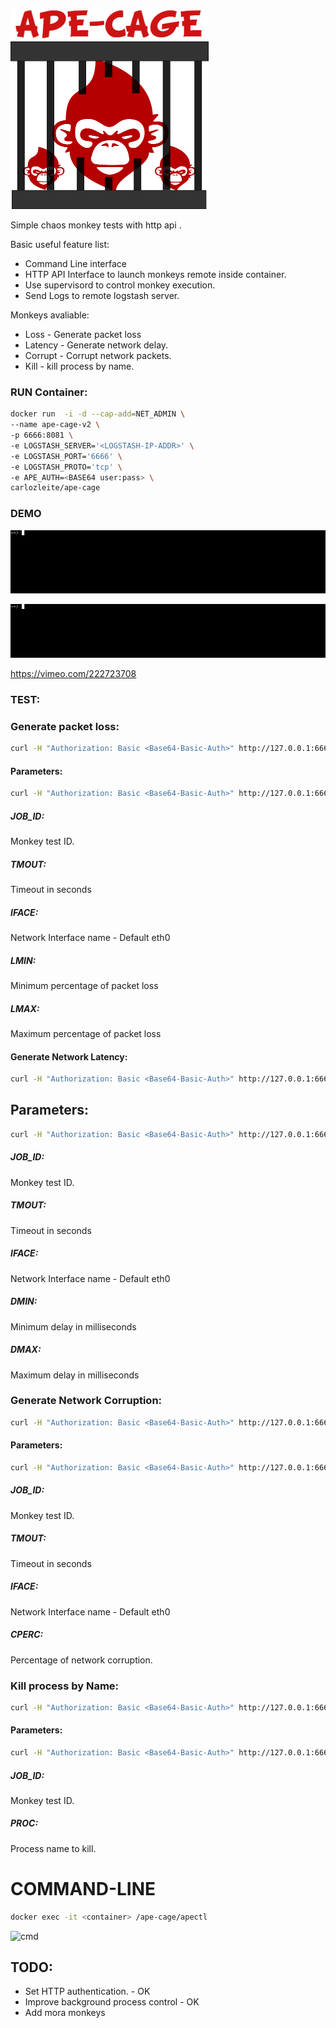 ![logo](https://github.com/carlozleite/ape-cage/raw/a482e8b2ed07542e74e70b952e2f13e47432a695/ape-cage/lib/img/ape-cage-logo-1.png)

Simple chaos monkey tests with http api .

Basic useful feature list:

 * Command Line interface
 * HTTP API Interface to launch monkeys remote inside container.
 * Use supervisord to control monkey execution.
 * Send Logs to remote logstash server.


Monkeys avaliable:

 * Loss - Generate packet loss
 * Latency - Generate network delay.
 * Corrupt - Corrupt network packets.
 * Kill - kill process by name.
 
### RUN Container:

```bash
docker run  -i -d --cap-add=NET_ADMIN \
--name ape-cage-v2 \
-p 6666:8081 \
-e LOGSTASH_SERVER='<LOGSTASH-IP-ADDR>' \
-e LOGSTASH_PORT='6666' \
-e LOGSTASH_PROTO='tcp' \
-e APE_AUTH=<BASE64 user:pass> \
carlozleite/ape-cage
```

### DEMO

![win1](https://github.com/carlozleite/ape-cage/raw/master/ape-cage/lib/img/ape-11.gif)

![win2](https://github.com/carlozleite/ape-cage/raw/master/ape-cage/lib/img/ape-22.gif)

https://vimeo.com/222723708

### TEST:

### Generate packet loss:

```bash
curl -H "Authorization: Basic <Base64-Basic-Auth>" http://127.0.0.1:6666/chaos/loss
```

#### Parameters:

```bash
curl -H "Authorization: Basic <Base64-Basic-Auth>" http://127.0.0.1:6666/chaos/loss?ape_config=JOB_ID:TEST_19282752,TMOUT:20,LMIN:30,LMAX:50
```

##### JOB_ID: <String>

Monkey test ID.

##### TMOUT: <Integer> 

Timeout in seconds

##### IFACE: <String> 

Network Interface name - Default eth0

##### LMIN: <Integer>

Minimum percentage of packet loss

##### LMAX: <Integer> 

Maximum percentage of packet loss

#### Generate Network Latency:

```bash
curl -H "Authorization: Basic <Base64-Basic-Auth>" http://127.0.0.1:6666/chaos/latency
```

## Parameters:

```bash
curl -H "Authorization: Basic <Base64-Basic-Auth>" http://127.0.0.1:6666/chaos/latency?ape_config=JOB_ID:TEST_19282752,TMOUT:20,DMIN:30,DMAX:50,IFACE:eth0
```


##### JOB_ID: <String>

Monkey test ID.

##### TMOUT: <Integer> 

Timeout in seconds

##### IFACE: <String> 

Network Interface name - Default eth0

##### DMIN: <Integer>

Minimum delay in milliseconds

##### DMAX: <Integer> 

Maximum delay in milliseconds

### Generate Network Corruption:

```bash
curl -H "Authorization: Basic <Base64-Basic-Auth>" http://127.0.0.1:6666/chaos/corrupt
```

#### Parameters:

```bash
curl -H "Authorization: Basic <Base64-Basic-Auth>" http://127.0.0.1:6666/chaos/corrupt?ape_config=JOB_ID:TEST_19282752,TMOUT:20,CPERC:50,IFACE:eth0
```

##### JOB_ID: <String>

Monkey test ID.

##### TMOUT: <Integer> 

Timeout in seconds

##### IFACE: <String> 

Network Interface name - Default eth0

##### CPERC: <integer>

Percentage of network corruption.


### Kill process by Name:

```bash
curl -H "Authorization: Basic <Base64-Basic-Auth>" http://127.0.0.1:6666/chaos/kill
```

#### Parameters:

```bash
curl -H "Authorization: Basic <Base64-Basic-Auth>" http://127.0.0.1:6666/chaos/kill?ape_config=JOB_ID:TEST_19282752,PROC:java
```

##### JOB_ID: <String>

Monkey test ID.

##### PROC: <string>

Process name to kill.



# COMMAND-LINE 

```bash
docker exec -it <container> /ape-cage/apectl
```

![cmd](https://preview.ibb.co/m0wZsk/ape_cage1.png)

## TODO:

* Set HTTP authentication. - OK
* Improve background process control - OK
* Add mora monkeys
